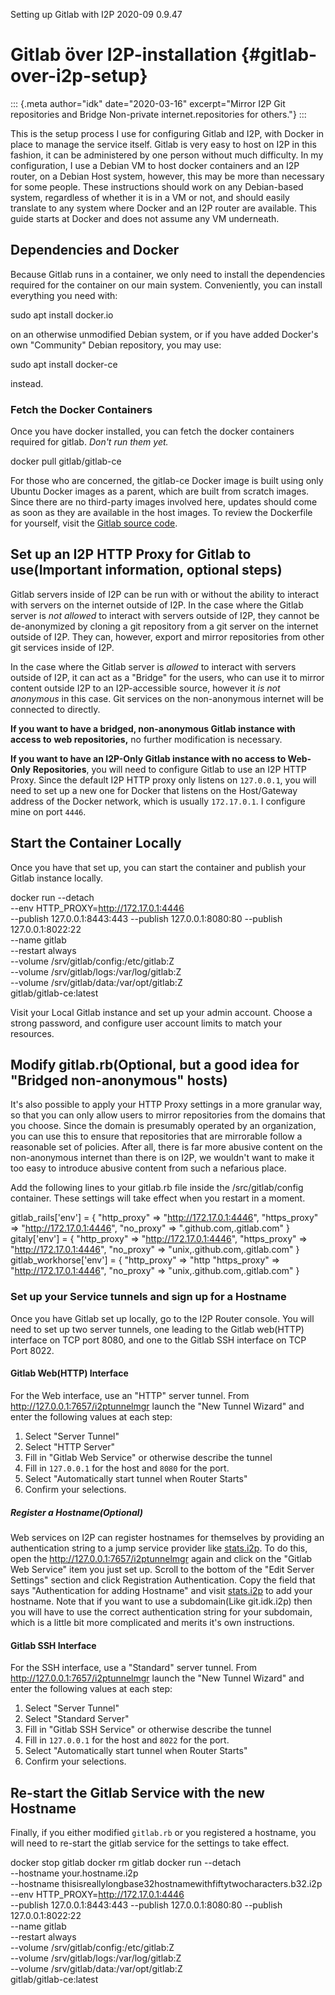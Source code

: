  Setting up Gitlab
with I2P 2020-09 0.9.47 

# Gitlab över I2P-installation {#gitlab-over-i2p-setup}

::: {.meta author="idk" date="2020-03-16" excerpt="Mirror I2P Git repositories and Bridge Non-private internet.repositories for others."}
:::

This is the setup process I use for configuring Gitlab and I2P, with
Docker in place to manage the service itself. Gitlab is very easy to
host on I2P in this fashion, it can be administered by one person
without much difficulty. In my configuration, I use a Debian VM to host
docker containers and an I2P router, on a Debian Host system, however,
this may be more than necessary for some people. These instructions
should work on any Debian-based system, regardless of whether it is in a
VM or not, and should easily translate to any system where Docker and an
I2P router are available. This guide starts at Docker and does not
assume any VM underneath.

## Dependencies and Docker

Because Gitlab runs in a container, we only need to install the
dependencies required for the container on our main system.
Conveniently, you can install everything you need with:

 sudo apt install docker.io

on an otherwise unmodified Debian system, or if you have added Docker's
own "Community" Debian repository, you may use:

 sudo apt install docker-ce

instead.

### Fetch the Docker Containers

Once you have docker installed, you can fetch the docker containers
required for gitlab. *Don't run them yet.*

 docker pull gitlab/gitlab-ce

For those who are concerned, the gitlab-ce Docker image is built using
only Ubuntu Docker images as a parent, which are built from scratch
images. Since there are no third-party images involved here, updates
should come as soon as they are available in the host images. To review
the Dockerfile for yourself, visit the [Gitlab source
code](https://gitlab.com/gitlab-org/omnibus-gitlab/-/blob/master/docker/Dockerfile).

## Set up an I2P HTTP Proxy for Gitlab to use(Important information, optional steps)

Gitlab servers inside of I2P can be run with or without the ability to
interact with servers on the internet outside of I2P. In the case where
the Gitlab server is *not allowed* to interact with servers outside of
I2P, they cannot be de-anonymized by cloning a git repository from a git
server on the internet outside of I2P. They can, however, export and
mirror repositories from other git services inside of I2P.

In the case where the Gitlab server is *allowed* to interact with
servers outside of I2P, it can act as a "Bridge" for the users, who can
use it to mirror content outside I2P to an I2P-accessible source,
however it *is not anonymous* in this case. Git services on the
non-anonymous internet will be connected to directly.

**If you want to have a bridged, non-anonymous Gitlab instance with
access to** **web repositories,** no further modification is necessary.

**If you want to have an I2P-Only Gitlab instance with no access to
Web-Only** **Repositories**, you will need to configure Gitlab to use an
I2P HTTP Proxy. Since the default I2P HTTP proxy only listens on
`127.0.0.1`, you will need to set up a new one for Docker that listens
on the Host/Gateway address of the Docker network, which is usually
`172.17.0.1`. I configure mine on port `4446`.

## Start the Container Locally

Once you have that set up, you can start the container and publish your
Gitlab instance locally.

 docker run --detach \
 --env HTTP_PROXY=http://172.17.0.1:4446 \
 --publish 127.0.0.1:8443:443 --publish 127.0.0.1:8080:80 --publish 127.0.0.1:8022:22 \
 --name gitlab \
 --restart always \
 --volume /srv/gitlab/config:/etc/gitlab:Z \
 --volume /srv/gitlab/logs:/var/log/gitlab:Z \
 --volume /srv/gitlab/data:/var/opt/gitlab:Z \
 gitlab/gitlab-ce:latest

Visit your Local Gitlab instance and set up your admin account. Choose a
strong password, and configure user account limits to match your
resources.

## Modify gitlab.rb(Optional, but a good idea for "Bridged non-anonymous" hosts)

It's also possible to apply your HTTP Proxy settings in a more granular
way, so that you can only allow users to mirror repositories from the
domains that you choose. Since the domain is presumably operated by an
organization, you can use this to ensure that repositories that are
mirrorable follow a reasonable set of policies. After all, there is far
more abusive content on the non-anonymous internet than there is on I2P,
we wouldn't want to make it too easy to introduce abusive content from
such a nefarious place.

Add the following lines to your gitlab.rb file inside the
/src/gitlab/config container. These settings will take effect when you
restart in a moment.

 gitlab_rails['env'] = {
 "http_proxy" => "http://172.17.0.1:4446",
 "https_proxy" => "http://172.17.0.1:4446",
 "no_proxy" => ".github.com,.gitlab.com"
 }
 gitaly['env'] = {
 "http_proxy" => "http://172.17.0.1:4446",
 "https_proxy" => "http://172.17.0.1:4446",
 "no_proxy" => "unix,.github.com,.gitlab.com"
 }
 gitlab_workhorse['env'] = {
 "http_proxy" => "http
 "https_proxy" => "http://172.17.0.1:4446",
 "no_proxy" => "unix,.github.com,.gitlab.com"
 }

### Set up your Service tunnels and sign up for a Hostname

Once you have Gitlab set up locally, go to the I2P Router console. You
will need to set up two server tunnels, one leading to the Gitlab
web(HTTP) interface on TCP port 8080, and one to the Gitlab SSH
interface on TCP Port 8022.

#### Gitlab Web(HTTP) Interface

For the Web interface, use an "HTTP" server tunnel. From
<http://127.0.0.1:7657/i2ptunnelmgr> launch the "New Tunnel Wizard" and
enter the following values at each step:

1. Select "Server Tunnel"
2. Select "HTTP Server"
3. Fill in "Gitlab Web Service" or otherwise describe the tunnel
4. Fill in `127.0.0.1` for the host and `8080` for the port.
5. Select "Automatically start tunnel when Router Starts"
6. Confirm your selections.

##### Register a Hostname(Optional)

Web services on I2P can register hostnames for themselves by providing
an authentication string to a jump service provider like
[stats.i2p](http://stats.i2p). To do this, open the
<http://127.0.0.1:7657/i2ptunnelmgr> again and click on the "Gitlab Web
Service" item you just set up. Scroll to the bottom of the "Edit Server
Settings" section and click Registration Authentication. Copy the field
that says "Authentication for adding Hostname" and visit
[stats.i2p](http://stats.i2p/i2p/addkey.html) to add your hostname. Note
that if you want to use a subdomain(Like git.idk.i2p) then you will have
to use the correct authentication string for your subdomain, which is a
little bit more complicated and merits it's own instructions.

#### Gitlab SSH Interface

For the SSH interface, use a "Standard" server tunnel. From
<http://127.0.0.1:7657/i2ptunnelmgr> launch the "New Tunnel Wizard" and
enter the following values at each step:

1. Select "Server Tunnel"
2. Select "Standard Server"
3. Fill in "Gitlab SSH Service" or otherwise describe the tunnel
4. Fill in `127.0.0.1` for the host and `8022` for the port.
5. Select "Automatically start tunnel when Router Starts"
6. Confirm your selections.

## Re-start the Gitlab Service with the new Hostname

Finally, if you either modified `gitlab.rb` or you registered a
hostname, you will need to re-start the gitlab service for the settings
to take effect.

 docker stop gitlab
 docker rm gitlab
 docker run --detach \
 --hostname your.hostname.i2p \
 --hostname thisisreallylongbase32hostnamewithfiftytwocharacters.b32.i2p \
 --env HTTP_PROXY=http://172.17.0.1:4446 \
 --publish 127.0.0.1:8443:443 --publish 127.0.0.1:8080:80 --publish 127.0.0.1:8022:22 \
 --name gitlab \
 --restart always \
 --volume /srv/gitlab/config:/etc/gitlab:Z \
 --volume /srv/gitlab/logs:/var/log/gitlab:Z \
 --volume /srv/gitlab/data:/var/opt/gitlab:Z \
 gitlab/gitlab-ce:latest


